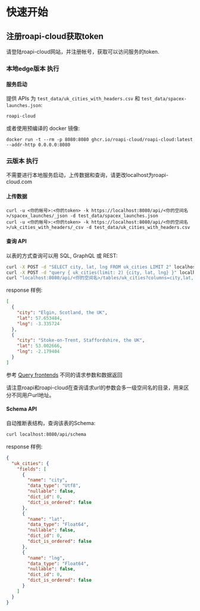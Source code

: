 # 快速开始

## 注册roapi-cloud获取token

请登陆roapi-cloud网站，并注册帐号，获取可以访问服务的token.

### 本地edge版本 执行

#### 服务启动
提供 APIs 为 `test_data/uk_cities_with_headers.csv` 和
`test_data/spacex-launches.json`:

```bash
roapi-cloud 
```

或者使用预编译的 docker 镜像:

```
docker run -t --rm -p 8080:8080 ghcr.io/roapi-cloud/roapi-cloud:latest --addr-http 0.0.0.0:8080 
```
### 云版本 执行
不需要进行本地服务启动，上传数据和查询，请更改localhost为roapi-cloud.com


#### 上传数据

```
curl -u <你的帐号>:<你的token> -k https://localhost:8080/api/<你的空间名>/spacex_launches/_json -d test_data/spacex_launches.json
curl -u <你的帐号>:<你的token> -k https://localhost:8080/api/<你的空间名>/uk_cities_with_headers/_csv -d test_data/uk_cities_with_headers.csv
```
#### 查询 API

以表的方式查询可以用 SQL, GraphQL 或 REST:

```bash
curl -X POST -d "SELECT city, lat, lng FROM uk_cities LIMIT 2" localhost:8080/api/<你的空间名>/sql
curl -X POST -d "query { uk_cities(limit: 2) {city, lat, lng} }" localhost:8080/api/<你的空间名>/graphql
curl "localhost:8080/api/<你的空间名>/tables/uk_cities?columns=city,lat,lng&limit=2"
```

response 样例:

```json
[
  {
    "city": "Elgin, Scotland, the UK",
    "lat": 57.653484,
    "lng": -3.335724
  },
  {
    "city": "Stoke-on-Trent, Staffordshire, the UK",
    "lat": 53.002666,
    "lng": -2.179404
  }
]
```

参考 [Query frontends](api/query) 不同的请求参数和数据返回

请注意roapi和roapi-cloud在查询请求url的参数会多一级空间名的目录，用来区分不同用户url地址。

#### Schema API

自动推断表结构，查询该表的Schema:

```bash
curl localhost:8080/api/schema
```

response 样例:

```json
{
  "uk_cities": {
    "fields": [
      {
        "name": "city",
        "data_type": "Utf8",
        "nullable": false,
        "dict_id": 0,
        "dict_is_ordered": false
      },
      {
        "name": "lat",
        "data_type": "Float64",
        "nullable": false,
        "dict_id": 0,
        "dict_is_ordered": false
      },
      {
        "name": "lng",
        "data_type": "Float64",
        "nullable": false,
        "dict_id": 0,
        "dict_is_ordered": false
      }
    ]
  }
}
```


